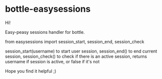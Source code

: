 # bottle-easysessions
Hi!

Easy-peasy sessions handler for bottle.

from easysessions import session_start, session_end, session_check

session_start(username) to start user session, 
session_end() to end current session, 
session_check() to check if there is an active session, returns username if session is active, or false if it's not

Hope you find it helpful ;)
